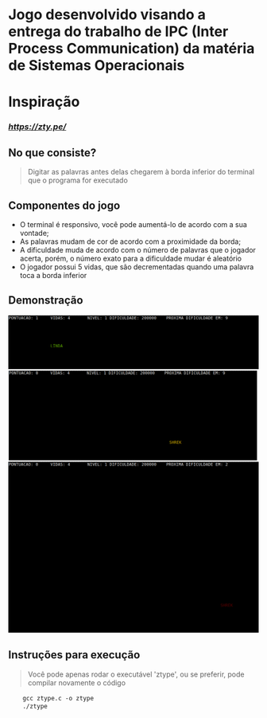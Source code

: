 # Jogo desenvolvido visando a entrega do trabalho de IPC (Inter Process Communication) da matéria de Sistemas Operacionais

# Inspiração
### _https://zty.pe/_

## No que consiste?
> Digitar as palavras antes delas chegarem à borda inferior do terminal que o programa for executado

## Componentes do jogo
 - O terminal é responsivo, você pode aumentá-lo de acordo com a sua vontade;
 - As palavras mudam de cor de acordo com a proximidade da borda;
 - A dificuldade muda de acordo com o número de palavras que o jogador acerta, porém, o número exato para a dificuldade mudar é aleatório
 - O jogador possui 5 vidas, que são decrementadas quando uma palavra toca a borda inferior

 ## Demonstração
![alt text](image-3.png)
![alt text](image-4.png)
![alt text](image-5.png)

## Instruções para execução
> Você pode apenas rodar o executável 'ztype', ou se preferir, pode compilar novamente o código
```shell
    gcc ztype.c -o ztype
    ./ztype
```